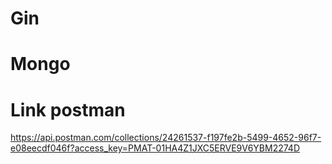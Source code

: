 # Gin

# Mongo

# Link postman

https://api.postman.com/collections/24261537-f197fe2b-5499-4652-96f7-e08eecdf046f?access_key=PMAT-01HA4Z1JXC5ERVE9V6YBM2274D
